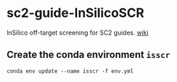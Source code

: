 # sc2-guide-InSilicoSCR
InSilico off-target screening for SC2 guides. [wiki](https://github.com/czbiohub/sc2-guide-InSilicoSCR/wiki/InSilicoSCR)


## Create the conda environment `isscr`

```
conda env update --name isscr -f env.yml
```
